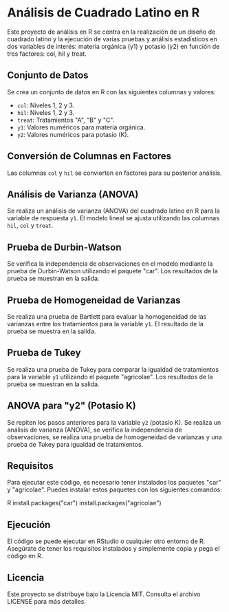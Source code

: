 # Análisis de Cuadrado Latino en R

Este proyecto de análisis en R se centra en la realización de un diseño de cuadrado latino y la ejecución de varias pruebas y análisis estadísticos en dos variables de interés: materia orgánica (y1) y potasio (y2) en función de tres factores: col, hil y treat.

## Conjunto de Datos

Se crea un conjunto de datos en R con las siguientes columnas y valores:

- `col`: Niveles 1, 2 y 3.
- `hil`: Niveles 1, 2 y 3.
- `treat`: Tratamientos "A", "B" y "C".
- `y1`: Valores numéricos para materia orgánica.
- `y2`: Valores numéricos para potasio (K).

## Conversión de Columnas en Factores

Las columnas `col` y `hil` se convierten en factores para su posterior análisis.

## Análisis de Varianza (ANOVA)

Se realiza un análisis de varianza (ANOVA) del cuadrado latino en R para la variable de respuesta `y1`. El modelo lineal se ajusta utilizando las columnas `hil`, `col` y `treat`.

## Prueba de Durbin-Watson

Se verifica la independencia de observaciones en el modelo mediante la prueba de Durbin-Watson utilizando el paquete "car". Los resultados de la prueba se muestran en la salida.

## Prueba de Homogeneidad de Varianzas

Se realiza una prueba de Bartlett para evaluar la homogeneidad de las varianzas entre los tratamientos para la variable `y1`. El resultado de la prueba se muestra en la salida.

## Prueba de Tukey

Se realiza una prueba de Tukey para comparar la igualdad de tratamientos para la variable `y1` utilizando el paquete "agricolae". Los resultados de la prueba se muestran en la salida.

## ANOVA para "y2" (Potasio K)

Se repiten los pasos anteriores para la variable `y2` (potasio K). Se realiza un análisis de varianza (ANOVA), se verifica la independencia de observaciones, se realiza una prueba de homogeneidad de varianzas y una prueba de Tukey para igualdad de tratamientos.

## Requisitos

Para ejecutar este código, es necesario tener instalados los paquetes "car" y "agricolae". Puedes instalar estos paquetes con los siguientes comandos:

R
install.packages("car")
install.packages("agricolae")

## Ejecución
El código se puede ejecutar en RStudio o cualquier otro entorno de R. Asegúrate de tener los requisitos instalados y simplemente copia y pega el código en R.

## Licencia
Este proyecto se distribuye bajo la Licencia MIT. Consulta el archivo LICENSE para más detalles.
